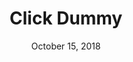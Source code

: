 ---
date: October 15, 2018
title: Click Dummy
image: /static/img/tools/clickdummy.png
link: https://github.com/Raureif/sketch-click-dummy
description: Exports a simple HTML click dummy so you can easily prototype flows between your screens.
---